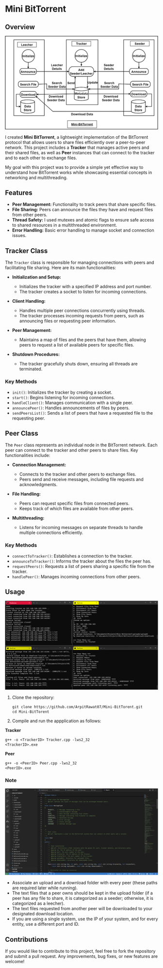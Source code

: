 # Mini BitTorrent

## Overview

![Mini-BitTorrent](BitTorrent.drawio.png)

I created **Mini BitTorrent**, a lightweight implementation of the BitTorrent protocol that allows users to share files efficiently over a peer-to-peer network. This project includes a **Tracker** that manages active peers and their shared files, as well as **Peer** instances that can connect to the tracker and to each other to exchange files.

My goal with this project was to provide a simple yet effective way to understand how BitTorrent works while showcasing essential concepts in networking and multithreading.

## Features

- **Peer Management:** Functionality to track peers that share specific files.
- **File Sharing:** Peers can announce the files they have and request files from other peers.
- **Thread Safety:** I used mutexes and atomic flags to ensure safe access to shared resources in a multithreaded environment.
- **Error Handling:** Basic error handling to manage socket and connection issues.

## Tracker Class

The `Tracker` class is responsible for managing connections with peers and facilitating file sharing. Here are its main functionalities:

- **Initialization and Setup:**
  - Initializes the tracker with a specified IP address and port number.
  - The tracker creates a socket to listen for incoming connections.

- **Client Handling:**
  - Handles multiple peer connections concurrently using threads.
  - The tracker processes incoming requests from peers, such as announcing files or requesting peer information.

- **Peer Management:**
  - Maintains a map of files and the peers that have them, allowing peers to request a list of available peers for specific files.

- **Shutdown Procedures:**
  - The tracker gracefully shuts down, ensuring all threads are terminated.

### Key Methods
- `init()`: Initializes the tracker by creating a socket.
- `start()`: Begins listening for incoming connections.
- `handleClient()`: Manages communication with a single peer.
- `announcePeer()`: Handles announcements of files by peers.
- `sendPeersList()`: Sends a list of peers that have a requested file to the requesting peer.

## Peer Class

The `Peer` class represents an individual node in the BitTorrent network. Each peer can connect to the tracker and other peers to share files. Key functionalities include:

- **Connection Management:**
  - Connects to the tracker and other peers to exchange files.
  - Peers send and receive messages, including file requests and acknowledgments.

- **File Handling:**
  - Peers can request specific files from connected peers.
  - Keeps track of which files are available from other peers.

- **Multithreading:**
  - Listens for incoming messages on separate threads to handle multiple connections efficiently.

### Key Methods
- `connectToTracker()`: Establishes a connection to the tracker.
- `announceToTracker()`: Informs the tracker about the files the peer has.
- `requestPeers()`: Requests a list of peers sharing a specific file from the tracker.
- `handlePeer()`: Manages incoming connections from other peers.

## Usage
![Mini-Bittorrent](Mini-Bittorrent.png)
1. Clone the repository:
   ```
   git clone https://github.com/ArpitRawat07/Mini-BitTorent.git
   cd Mini-BitTorent
   ```
2. Compile and run the appplication as follows:

**Tracker**
```
g++ -o <TrackerID> Tracker.cpp -lws2_32
<TrackerID>.exe
```

**Peer**
```
g++ -o <PeerID> Peer.cpp -lws2_32
<PeerID>.exe
```

### Note
![Associating folders with peer](Mini-Bittorrent2.png)
- Associate an upload and a download folder with every peer (these paths are required later while running).
- The text files that a peer owns should be kept in the upload folder (if a peer has any file to share, it is categorized as a seeder; otherwise, it is categorized as a leecher). 
- The text files requested from another peer will be downloaded to your designated download location.
- If you are using a single system, use the IP of your system, and for every entity, use a different port and ID.

## Contributions

If you would like to contribute to this project, feel free to fork the repository and submit a pull request. Any improvements, bug fixes, or new features are welcome!
